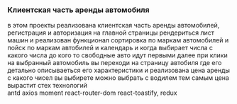 ### Клиентская часть аренды автомобиля

в этом проекты реализована клиентская часть аренды автомобилей,
регистрация и авторизация
на главной страницы рендериться лист машин
и реализован функционал сортировка по маркам автомобилей и пойск по маркам автобилей
и календарь и когда выбирает числа с какого числа до кого то свободные авто идут первыми
далее при клики на выбранный автомобиль вы переходи на страницу автобиля где его детально описываеться его характеристики
и реализована цена аренды с какого чисел вы выбирете
можно выбрать с водилем тем самым цена вырастит
стех технологий  
     antd
     axios
     moment
     react-router-dom
     react-toastify,
     redux

